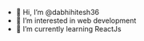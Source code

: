 - 👋 Hi, I’m @dabhihitesh36
- 👀 I’m interested in web development
- 🌱 I’m currently learning ReactJs

